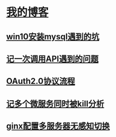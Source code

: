 # [我的博客](./README.md)

## [win10安装mysql遇到的坑](chapter/win10安装mysql遇到的坑.md)
## [记一次调用API遇到的问题](chapter/记一次调用API遇到的问题.md)
## [OAuth2.0协议流程](chapter/OAuth2.0协议流程.md)
## [记多个微服务同时被kill分析](chapter/记多个微服务同时被kill分析.md)
## [ginx配置多服务器无感知切换](chapter/ginx配置多服务器无感知切换.md)
